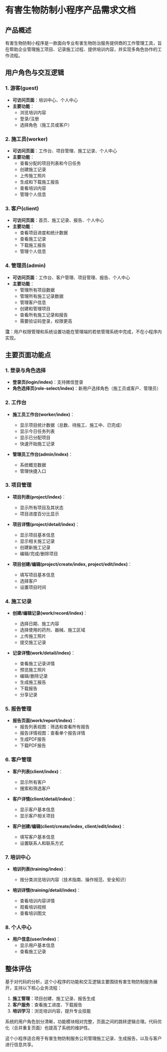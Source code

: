 # 有害生物防制小程序产品需求文档

## 产品概述
有害生物防制小程序是一款面向专业有害生物防治服务提供商的工作管理工具，旨在帮助企业管理施工项目、记录施工过程、提供培训内容，并实现多角色协作的工作流程。

## 用户角色与交互逻辑

### 1. 游客(guest)
- **可访问页面**：培训中心、个人中心
- **主要功能**：
  - 浏览培训内容
  - 登录/注册
  - 选择角色（施工员或客户）

### 2. 施工员(worker)
- **可访问页面**：工作台、项目管理、施工记录、个人中心
- **主要功能**：
  - 查看分配的项目列表和今日任务
  - 创建施工记录
  - 上传施工照片
  - 生成和下载施工报告
  - 查看培训内容
  - 管理个人信息

### 3. 客户(client)
- **可访问页面**：首页、施工记录、报告、个人中心
- **主要功能**：
  - 查看项目进度和统计数据
  - 查看施工记录
  - 下载施工报告
  - 管理个人信息

### 4. 管理员(admin)
- **可访问页面**：工作台、客户管理、项目管理、报告、个人中心
- **主要功能**：
  - 管理所有项目数据
  - 管理所有施工记录数据
  - 管理客户信息
  - 创建和管理项目
  - 查看所有施工记录和报告
  - 需要验证码登录，权限更高

**注**：用户权限管理和系统设置功能在管理端的若依管理系统中完成，不在小程序内实现。

## 主要页面功能点

### 1. 登录与角色选择
- **登录页(login/index)**：支持微信登录
- **角色选择页(role-select/index)**：新用户选择角色（施工员或客户、管理员）

### 2. 工作台
- **施工员工作台(worker/index)**：
  - 显示项目统计数据（总数、待施工、施工中、已完成）
  - 显示今日任务列表
  - 显示已分配项目
  - 快速开始施工记录
  
- **管理员工作台(admin/index)**：
  - 系统概览数据
  - 管理快捷入口

### 3. 项目管理
- **项目列表(project/index)**：
  - 显示所有项目及其状态
  - 项目进度百分比显示
  
- **项目详情(project/detail/index)**：
  - 显示项目基本信息
  - 显示相关施工记录
  - 创建新施工记录
  - 编辑/完成/删除项目
  
- **项目创建/编辑(project/create/index, project/edit/index)**：
  - 填写项目基本信息
  - 选择客户
  - 设置项目时间

### 4. 施工记录
- **创建/编辑记录(work/record/index)**：
  - 选择日期、施工内容
  - 选择使用的药剂、器械、施工区域
  - 上传施工照片
  - 提交施工记录
  
- **记录详情(work/detail/index)**：
  - 查看施工记录详情
  - 预览施工照片
  - 编辑/删除记录
  - 生成施工报告
  - 下载报告
  - 分享记录

### 5. 报告管理
- **报告页面(work/report/index)**：
  - 报告列表视图：筛选和查看所有报告
  - 报告详情视图：查看单个报告详情
  - 生成PDF报告
  - 下载PDF报告

### 6. 客户管理
- **客户列表(client/index)**：
  - 显示所有客户
  - 搜索和筛选客户
  
- **客户详情(client/detail/index)**：
  - 显示客户基本信息
  - 显示客户相关项目
  
- **客户创建/编辑(client/create/index, client/edit/index)**：
  - 填写客户基本信息
  - 设置联系人和联系方式

### 7. 培训中心
- **培训列表(training/index)**：
  - 按分类浏览培训内容（技术指南、操作规范、安全知识）
  
- **培训详情(training/detail/index)**：
  - 查看培训内容详情
  - 观看培训视频
  - 查看培训图文

### 8. 个人中心
- **用户信息(user/index)**：
  - 显示用户基本信息
  - 查看施工记录

## 整体评估

基于对代码的分析，这个小程序的功能和交互逻辑主要围绕有害生物防制服务展开，支持以下核心业务流程：

1. **施工管理**：项目创建、施工记录、报告生成
2. **客户服务**：查看施工进度、下载报告
3. **培训学习**：浏览培训内容，提升专业技能

系统的用户角色划分清晰，功能模块相对完整，页面之间的跳转逻辑合理。代码优化（合并重复页面）也提高了系统的维护性。

这个小程序适合用于有害生物防制服务公司管理施工记录、生成报告，以及与客户进行信息共享。
